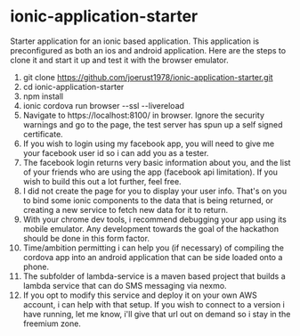 # ionic-application-starter
Starter application for an ionic based application.  This application is preconfigured as both an ios and android application.  Here are the steps to clone it and start it up and test it with the browser emulator.

1. git clone https://github.com/joerust1978/ionic-application-starter.git
2. cd ionic-application-starter
3. npm install
4. ionic cordova run browser --ssl --livereload
5. Navigate to https://localhost:8100/ in browser.  Ignore the security warnings and go to the page, the test server has spun up a self signed certificate.
6. If you wish to login using my facebook app, you will need to give me your facebook user id so i can add you as a tester.
7. The facebook login returns very basic information about you, and the list of your friends who are using the app (facebook api limitation).  If you wish to build this out a lot further, feel free.
8. I did not create the page for you to display your user info.  That's on you to bind some ionic components to the data that is being returned, or creating a new service to fetch new data for it to return.
9. With your chrome dev tools, i recommend debugging your app using its mobile emulator.  Any development towards the goal of the hackathon should be done in this form factor.
10. Time/ambition permitting i can help you (if necessary) of compiling the cordova app into an android application that can be side loaded onto a phone.
11. The subfolder of lambda-service is a maven based project that builds a lambda service that can do SMS messaging via nexmo.
12. If you opt to modify this service and deploy it on your own AWS account, i can help with that setup.  If you wish to connect to a version i have running, let me know, i'll give that url out on demand so i stay in the freemium zone.
